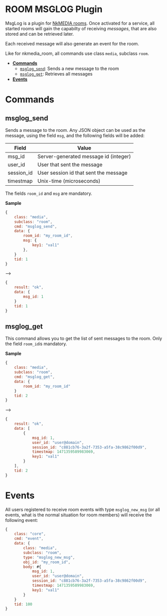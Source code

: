 # ROOM MSGLOG Plugin

MsgLog is a plugin for [NkMEDIA rooms](room.md). Once activated for a service, all started rooms will gain the capabilty of receiving _messages_, that are also stored and can be retrieved later.

Each received message will also generate an event for the room.

Like for nkmedia_room, all commands use class `media`, subclass `room`.

* [**Commands**](#commands)
  * [`msglog_send`](#msglog_send): Sends a new message to the room
  * [`msglog_get`](#msglog_get): Retrieves all messages
* [**Events**](#events)


# Commands

## msglog_send

Sends a message to the room. Any JSON object can be used as the message, using the field `msg`, and the following fields will be added:

Field|Value
---|---
msg_id|Server-generated message id (integer)
user_id|User that sent the message
session_id|User session id that sent the message
timestmap|Unix-time (microseconds)

The fields `room_id` and `msg` are mandatory.

**Sample**

```js
{
	class: "media",
	subclass: "room",
	cmd: "msglog_send",
	data: {
		room_id: "my_room_id",
		msg: {
			key1: "val1"
		},
	}
	tid: 1
}
```
-->
```js
{
	result: "ok",
	data: {
		msg_id: 1
	}
	tid: 1
}
```


## msglog_get

This command allows you to get the list of sent messages to the room. Only the field `room_id`is mandatory. 


**Sample**

```js
{
	class: "media",
	subclass: "room",
	cmd: "msglog_get",
	data: {
		room_id: "my_room_id"
	}
	tid: 2
}
```
-->
```js
{
	result: "ok",
	data: [
		{
			msg_id: 1,
			user_id: "user@domain",
			session_id: "c881cb76-3a2f-7353-a5fa-38c9862f00d9",
			timestmap: 1471359589983069,
			key1: "val1"
		}
	],
	tid: 2
}
```


# Events

All users registered to receive room events with type `msglog_new_msg` (or all events, what is the normal situation for room members) will receive the following event:

```js
{
	class: "core",
	cmd: "event",
	data: {
		class: "media",
		subclass: "room",
		type: "msglog_new_msg",
		obj_id: "my_room_id",
		body: #{
			msg_id: 1,
			user_id: "user@domain",
			session_id: "c881cb76-3a2f-7353-a5fa-38c9862f00d9",
			timestmap: 1471359589983069,
			key1: "val1"
		}
	}
	tid: 100
}
```
